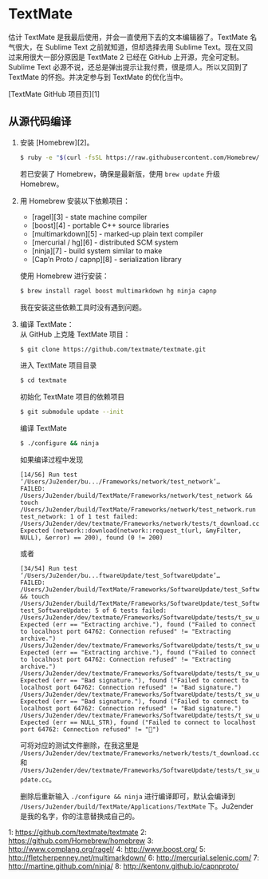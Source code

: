 TextMate
========

估计 TextMate 是我最后使用，并会一直使用下去的文本编辑器了。TextMate 名气很大，在 Sublime Text
之前就知道，但却选择去用 Sublime Text。现在又回过来用很大一部分原因是 TextMate 2 已经在 GitHub
上开源，完全可定制。Sublime Text 必源不说，还总是弹出提示让我付费，很是烦人。所以又回到了 TextMate
的怀抱。并决定参与到 TextMate 的优化当中。

[TextMate GitHub 项目页][1]

从源代码编译
----------

1.  安装 [Homebrew][2]。    

    ```bash
    $ ruby -e "$(curl -fsSL https://raw.githubusercontent.com/Homebrew/install/master/install)"
    ```
    
    若已安装了 Homebrew，确保是最新版，使用 `brew update` 升级 Homebrew。

2.  用 Homebrew 安装以下依赖项目：    
    
    * [ragel][3] - state machine compiler
    * [boost][4] - portable C++ source libraries
    * [multimarkdown][5] - marked-up plain text compiler
    * [mercurial / hg][6] - distributed SCM system
    * [ninja][7] - build system similar to make
    * [Cap’n Proto / capnp][8] - serialization library
    
    使用 Homebrew 进行安装：    
    
    ```bash
    $ brew install ragel boost multimarkdown hg ninja capnp
    ```
    
    我在安装这些依赖工具时没有遇到问题。
    
3.  编译 TextMate：    
    从 GitHub 上克隆 TextMate 项目：
    
    ```bash
    $ git clone https://github.com/textmate/textmate.git
    ```
    
    进入 TextMate 项目目录
    
    ```bash
    $ cd textmate
    ```
    
    初始化 TextMate 项目的依赖项目
    
    ```bash
    $ git submodule update --init
    ```
    
    编译 TextMate
    
    ```bash
    $ ./configure && ninja
    ```
    
    如果编译过程中发现
    
    ```
    [14/56] Run test ‘/Users/Ju2ender/bu.../Frameworks/network/test_network’…
    FAILED: /Users/Ju2ender/build/TextMate/Frameworks/network/test_network && touch /Users/Ju2ender/build/TextMate/Frameworks/network/test_network.run
    test_network: 1 of 1 test failed:
    /Users/Ju2ender/dev/textmate/Frameworks/network/tests/t_download.cc:58: Expected (network::download(network::request_t(url, &myFilter, NULL), &error) == 200), found (0 != 200)
    ```
    
    或者
    
    ```
    [34/54] Run test ‘/Users/Ju2ender/bu...ftwareUpdate/test_SoftwareUpdate’…
    FAILED: /Users/Ju2ender/build/TextMate/Frameworks/SoftwareUpdate/test_SoftwareUpdate && touch /Users/Ju2ender/build/TextMate/Frameworks/SoftwareUpdate/test_SoftwareUpdate.run
    test_SoftwareUpdate: 5 of 6 tests failed:
    /Users/Ju2ender/dev/textmate/Frameworks/SoftwareUpdate/tests/t_sw_update.cc:64: Expected (err == "Extracting archive."), found ("Failed to connect to localhost port 64762: Connection refused" != "Extracting archive.")
    /Users/Ju2ender/dev/textmate/Frameworks/SoftwareUpdate/tests/t_sw_update.cc:73: Expected (err == "Extracting archive."), found ("Failed to connect to localhost port 64762: Connection refused" != "Extracting archive.")
    /Users/Ju2ender/dev/textmate/Frameworks/SoftwareUpdate/tests/t_sw_update.cc:82: Expected (err == "Bad signature."), found ("Failed to connect to localhost port 64762: Connection refused" != "Bad signature.")
    /Users/Ju2ender/dev/textmate/Frameworks/SoftwareUpdate/tests/t_sw_update.cc:91: Expected (err == "Bad signature."), found ("Failed to connect to localhost port 64762: Connection refused" != "Bad signature.")
    /Users/Ju2ender/dev/textmate/Frameworks/SoftwareUpdate/tests/t_sw_update.cc:109: Expected (err == NULL_STR), found ("Failed to connect to localhost port 64762: Connection refused" != "￿")
    ```
    
    可将对应的测试文件删除，在我这里是 `/Users/Ju2ender/dev/textmate/Frameworks/network/tests/t_download.cc` 和 `/Users/Ju2ender/dev/textmate/Frameworks/SoftwareUpdate/tests/t_sw_update.cc`。
    
    删除后重新输入 `./configure && ninja` 进行编译即可，默认会编译到 `/Users/Ju2ender/build/TextMate/Applications/TextMate` 下。Ju2ender 是我的名字，你的注意替换成自己的。

1: https://github.com/textmate/textmate
2: https://github.com/Homebrew/homebrew
3: http://www.complang.org/ragel/
4: http://www.boost.org/
5: http://fletcherpenney.net/multimarkdown/
6: http://mercurial.selenic.com/
7: http://martine.github.com/ninja/
8: http://kentonv.github.io/capnproto/
